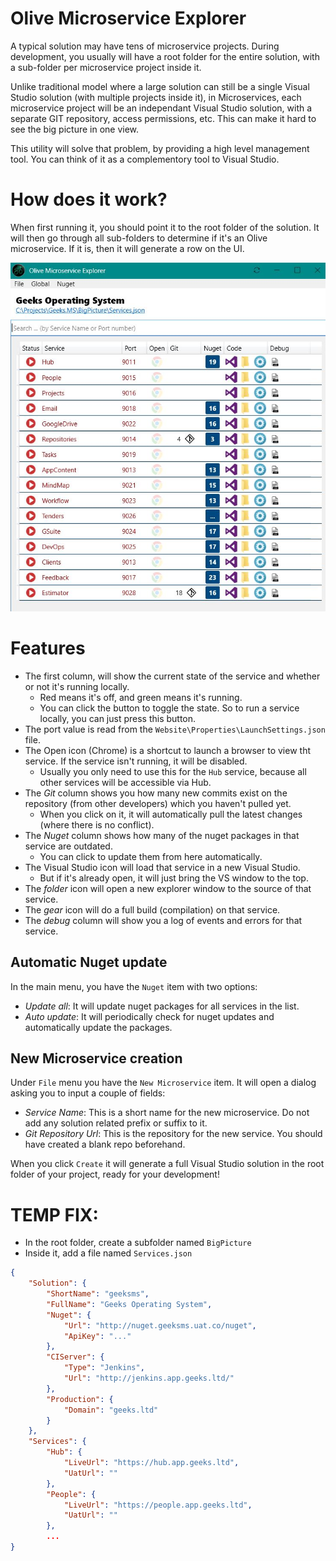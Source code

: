 # Olive Microservice Explorer

A typical solution may have tens of microservice projects. During development, you usually will have a root folder for the entire solution, with a sub-folder per microservice project inside it. 

Unlike traditional model where a large solution can still be a single Visual Studio solution (with multiple projects inside it), in Microservices, each microservice project will be an independant Visual Studio solution, with a separate GIT repository, access permissions, etc. This can make it hard to see the big picture in one view.

This utility will solve that problem, by providing a high level management tool. You can think of it as a complementory tool to Visual Studio.

# How does it work?

When first running it, you should point it to the root folder of the solution.
It will then go through all sub-folders to determine if it's an Olive microservice. If it is, then it will generate a row on the UI.

![screenshot](Resources/Screenshot.JPG)

# Features

- The first column, will show the current state of the service and whether or not it's running locally. 
  - Red means it's off, and green means it's running. 
  - You can click the button to toggle the state. So to run a service locally, you can just press this button.
- The port value is read from the `Website\Properties\LaunchSettings.json` file.
- The Open icon (Chrome) is a shortcut to launch a browser to view tht service. If the service isn't running, it will be disabled.
  - Usually you only need to use this for the `Hub` service, because all other services will be accessible via Hub.
- The *Git* column shows you how many new commits exist on the repository (from other developers) which you haven't pulled yet.
  - When you click on it, it will automatically pull the latest changes (where there is no conflict).
- The *Nuget* column shows how many of the nuget packages in that service are outdated.
  - You can click to update them from here automatically.
- The Visual Studio icon will load that service in a new Visual Studio.
  - But if it's already open, it will just bring the VS window to the top.
- The *folder* icon will open a new explorer window to the source of that service.
- The *gear* icon will do a full build (compilation) on that service. 
- The *debug* column will show you a log of events and errors for that service.

## Automatic Nuget update
In the main menu, you have the `Nuget` item with two options:
- *Update all*: It will update nuget packages for all services in the list.
- *Auto update*: It will periodically check for nuget updates and automatically update the packages.

## New Microservice creation
Under `File` menu you have the `New Microservice` item. It will open a dialog asking you to input a couple of fields:
- *Service Name*: This is a short name for the new microservice. Do not add any solution related prefix or suffix to it.
- *Git Repository Url*: This is the repository for the new service. You should have created a blank repo beforehand.

When you click `Create` it will generate a full Visual Studio solution in the root folder of your project, ready for your development!

# TEMP FIX:
- In the root folder, create a subfolder named `BigPicture`
- Inside it, add a file named `Services.json`
```json
{
    "Solution": {
        "ShortName": "geeksms",
        "FullName": "Geeks Operating System",		
        "Nuget": {
            "Url": "http://nuget.geeksms.uat.co/nuget",
            "ApiKey": "..."			
        },
		"CIServer": {
		    "Type": "Jenkins",
		    "Url": "http://jenkins.app.geeks.ltd/"
		},
		"Production": {
		    "Domain": "geeks.ltd"
		}
    },
    "Services": {
        "Hub": {
            "LiveUrl": "https://hub.app.geeks.ltd",
            "UatUrl": ""
        },
        "People": {
            "LiveUrl": "https://people.app.geeks.ltd",
            "UatUrl": ""
        }, 
        ...
}
```
